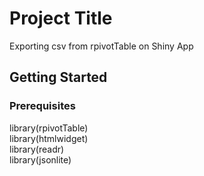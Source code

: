 # Project Title

Exporting csv from rpivotTable on Shiny App

## Getting Started

### Prerequisites

library(rpivotTable)  
library(htmlwidget)  
library(readr)  
library(jsonlite)  


